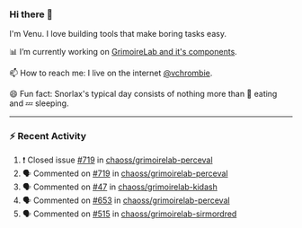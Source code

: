 ### Hi there 👋

I'm Venu. I love building tools that make boring tasks easy.

📊 I’m currently working on [GrimoireLab and it's components](https://chaoss.github.io/grimoirelab).

📫 How to reach me: I live on the internet [@vchrombie](https://www.google.co.in/search?q=vchrombie).

😄 Fun fact: Snorlax's typical day consists of nothing more than :doughnut: eating and :zzz: sleeping.

---

### :zap: Recent Activity

<!--START_SECTION:activity-->
1. ❗️ Closed issue [#719](https://github.com/chaoss/grimoirelab-perceval/issues/719) in [chaoss/grimoirelab-perceval](https://github.com/chaoss/grimoirelab-perceval)
2. 🗣 Commented on [#719](https://github.com/chaoss/grimoirelab-perceval/issues/719) in [chaoss/grimoirelab-perceval](https://github.com/chaoss/grimoirelab-perceval)
3. 🗣 Commented on [#47](https://github.com/chaoss/grimoirelab-kidash/issues/47) in [chaoss/grimoirelab-kidash](https://github.com/chaoss/grimoirelab-kidash)
4. 🗣 Commented on [#653](https://github.com/chaoss/grimoirelab-perceval/issues/653) in [chaoss/grimoirelab-perceval](https://github.com/chaoss/grimoirelab-perceval)
5. 🗣 Commented on [#515](https://github.com/chaoss/grimoirelab-sirmordred/issues/515) in [chaoss/grimoirelab-sirmordred](https://github.com/chaoss/grimoirelab-sirmordred)
<!--END_SECTION:activity-->

<!--
**vchrombie/vchrombie** is a ✨ _special_ ✨ repository because its `README.md` (this file) appears on your GitHub profile.

Here are some ideas to get you started:

- 🔭 I’m currently working on ...
- 🌱 I’m currently learning ...
- 👯 I’m looking to collaborate on ...
- 🤔 I’m looking for help with ...
- 💬 Ask me about ...
- 📫 How to reach me: ...
- 😄 Pronouns: ...
- ⚡ Fun fact: ...
-->
